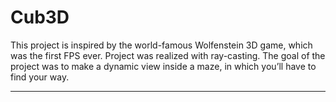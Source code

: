# Cub3D
This project is inspired by the world-famous Wolfenstein 3D game, which was the first FPS ever. Project was realized with ray-casting. The goal of the project  was to make a dynamic view inside a maze, in which you’ll have to find your way.
____


<a name="твоё_название"></a> 